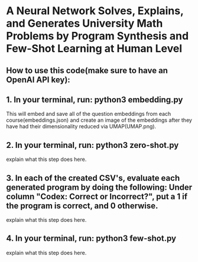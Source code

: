 # A Neural Network Solves, Explains, and Generates University Math Problems by Program Synthesis and Few-Shot Learning at Human Level

## How to use this code(make sure to have an OpenAI API key):

## 1. In your terminal, run: **python3 embedding.py**
This will embed and save all of the question embeddings from each course(embeddings.json) and create an image of the embeddings after they have had their         dimensionality reduced via UMAP(UMAP.png).
## 2. In your terminal, run: **python3 zero-shot.py**
explain what this step does here.
## 3. In each of the created CSV's, evaluate each generated program by doing the following: Under column "Codex: Correct or Incorrect?", put a 1 if the program is correct, and 0 otherwise.
explain what this step does here.
## 4. In your terminal, run: **python3 few-shot.py**
explain what this step does here.
